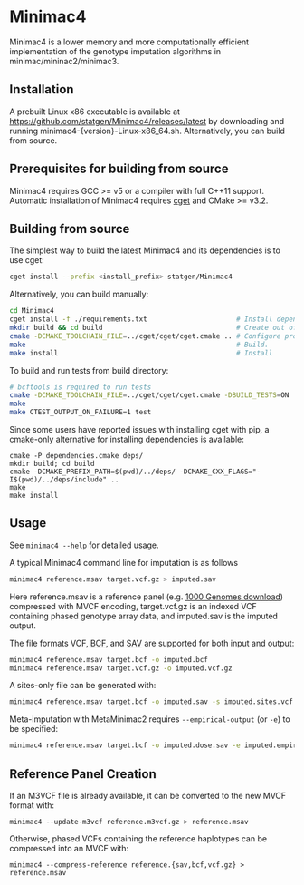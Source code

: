 # Minimac4

Minimac4 is a lower memory and more computationally efficient
implementation of the genotype imputation algorithms in 
minimac/mininac2/minimac3.

## Installation
A prebuilt Linux x86 executable is available at https://github.com/statgen/Minimac4/releases/latest by downloading and running minimac4-{version}-Linux-x86_64.sh. Alternatively, you can build from source.

## Prerequisites for building from source
Minimac4 requires GCC >= v5 or a compiler with full C++11 support. Automatic installation of Minimac4 requires [cget](http://cget.readthedocs.io/en/latest/src/intro.html#installing-cget) and CMake >= v3.2.

## Building from source
The simplest way to build the latest Minimac4 and its dependencies is to use cget:
```bash
cget install --prefix <install_prefix> statgen/Minimac4
```

Alternatively, you can build manually:
```bash
cd Minimac4
cget install -f ./requirements.txt                      # Install dependencies locally.
mkdir build && cd build                                 # Create out of source build directory.
cmake -DCMAKE_TOOLCHAIN_FILE=../cget/cget/cget.cmake .. # Configure project with dependency paths.
make                                                    # Build.
make install                                            # Install
```

To build and run tests from build directory:
```bash
# bcftools is required to run tests
cmake -DCMAKE_TOOLCHAIN_FILE=../cget/cget/cget.cmake -DBUILD_TESTS=ON ..
make
make CTEST_OUTPUT_ON_FAILURE=1 test
```

Since some users have reported issues with installing cget with pip, a cmake-only alternative for installing dependencies is available:
```shell
cmake -P dependencies.cmake deps/
mkdir build; cd build
cmake -DCMAKE_PREFIX_PATH=$(pwd)/../deps/ -DCMAKE_CXX_FLAGS="-I$(pwd)/../deps/include" ..
make
make install
```


## Usage
See `minimac4 --help` for detailed usage.

A typical Minimac4 command line for imputation is as follows
```bash
minimac4 reference.msav target.vcf.gz > imputed.sav
```

Here reference.msav is a reference panel (e.g. [1000 Genomes download](ftp://share.sph.umich.edu/minimac4/panels/g1k_p3_msav_files_with_estimates.tar.gz)) compressed with MVCF encoding, 
target.vcf.gz is an indexed VCF containing phased genotype array data, 
and imputed.sav is the imputed output.

The file formats VCF, [BCF](https://github.com/samtools/bcftools), and [SAV](https://github.com/statgen/savvy) are supported for both input and output:
```bash
minimac4 reference.msav target.bcf -o imputed.bcf
minimac4 reference.msav target.vcf.gz -o imputed.vcf.gz
```

A sites-only file can be generated with:
```bash
minimac4 reference.msav target.bcf -o imputed.sav -s imputed.sites.vcf.gz
```

Meta-imputation with MetaMinimac2 requires `--empirical-output` (or `-e`) to be specified:
```bash
minimac4 reference.msav target.bcf -o imputed.dose.sav -e imputed.empirical_dose.sav
```

## Reference Panel Creation
If an M3VCF file is already available, it can be converted to the new MVCF format with:
```
minimac4 --update-m3vcf reference.m3vcf.gz > reference.msav
```

Otherwise, phased VCFs containing the reference haplotypes can be compressed into an MVCF with:
```
minimac4 --compress-reference reference.{sav,bcf,vcf.gz} > reference.msav
``` 

